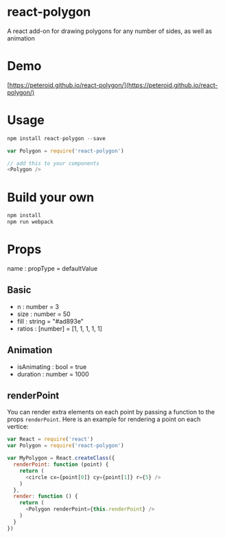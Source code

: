 # react-polygon
A react add-on for drawing polygons for any number of sides, as well as animation

# Demo
[https://peteroid.github.io/react-polygon/](https://peteroid.github.io/react-polygon/)

# Usage
```javascript
npm install react-polygon --save
```

```javascript
var Polygon = require('react-polygon')

// add this to your components
<Polygon />
```


# Build your own
```javascript
npm install
npm run webpack
```

# Props
name : propType = defaultValue

## Basic
- n : number = 3
- size : number = 50
- fill : string = "#ad893e"
- ratios : [number] = [1, 1, 1, 1, 1]

## Animation
- isAnimating : bool = true
- duration : number = 1000

## renderPoint
You can render extra elements on each point by passing a function to the props `renderPoint`. Here is an example for rendering a point on each vertice:

```javascript
var React = require('react')
var Polygon = require('react-polygon')

var MyPolygon = React.createClass({
  renderPoint: function (point) {
    return (
      <circle cx={point[0]} cy={point[1]} r={5} />
    )
  },
  render: function () {
    return (
      <Polygon renderPoint={this.renderPoint} />
    )
  }
})
```
